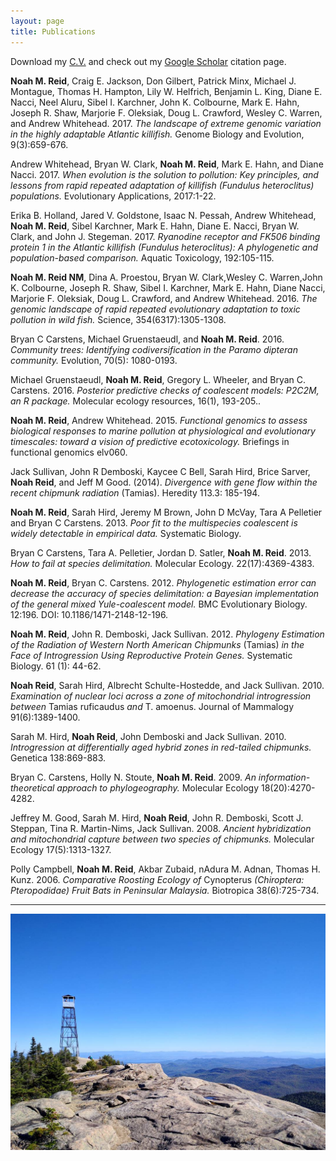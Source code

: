 ```yaml
---
layout: page
title: Publications
---
```


Download my [C.V.](/assets/NoahReid_CV_Full_Oct2017.pdf) and check out my [Google Scholar](http://scholar.google.com/citations?user=IbPpB9sAAAAJ&hl=en) citation page. 


**Noah M. Reid**, Craig E. Jackson, Don Gilbert, Patrick Minx, Michael J. Montague, Thomas H. Hampton, Lily W. Helfrich, Benjamin L. King, Diane E. Nacci, Neel Aluru, Sibel I. Karchner, John K. Colbourne, Mark E. Hahn, Joseph R. Shaw, Marjorie F. Oleksiak, Doug L. Crawford, Wesley C. Warren, and Andrew Whitehead. 2017. _The landscape of extreme genomic variation in the highly adaptable Atlantic killifish._ Genome Biology and Evolution, 9(3):659-676.

Andrew Whitehead, Bryan W. Clark, **Noah M. Reid**, Mark E. Hahn, and Diane Nacci. 2017. _When evolution is the solution to pollution: Key principles, and lessons from rapid repeated adaptation of killifish (Fundulus heteroclitus) populations._ Evolutionary Applications, 2017:1-22.

Erika B. Holland, Jared V. Goldstone, Isaac N. Pessah, Andrew Whitehead, **Noah M. Reid**, Sibel Karchner, Mark E. Hahn, Diane E. Nacci, Bryan W. Clark, and John J. Stegeman. 2017. _Ryanodine receptor and FK506 binding protein 1 in the Atlantic killifish (Fundulus heteroclitus): A phylogenetic and population-based comparison._ Aquatic Toxicology, 192:105-115. 

**Noah M. Reid NM**, Dina A. Proestou, Bryan W. Clark,Wesley C. Warren,John K. Colbourne, Joseph R. Shaw, Sibel I. Karchner, Mark E. Hahn, Diane Nacci, Marjorie F. Oleksiak, Doug L. Crawford, and Andrew Whitehead. 2016. _The genomic landscape of rapid repeated evolutionary adaptation to toxic pollution in wild fish._ Science, 354(6317):1305-1308.

Bryan C Carstens, Michael Gruenstaeudl, and **Noah M. Reid**. 2016. _Community trees: Identifying codiversification in the Paramo dipteran community._ Evolution, 70(5): 1080-0193.

Michael Gruenstaeudl, **Noah M. Reid**, Gregory L. Wheeler, and Bryan C. Carstens. 2016. _Posterior predictive checks of coalescent models: P2C2M, an R package._ Molecular ecology resources, 16(1), 193-205..

**Noah M. Reid**, Andrew Whitehead. 2015. *Functional genomics to assess biological responses to marine pollution at physiological and evolutionary timescales: toward a vision of predictive ecotoxicology.* Briefings in functional genomics elv060.

Jack Sullivan, John R Demboski, Kaycee C Bell, Sarah Hird, Brice Sarver, **Noah Reid**, and Jeff M Good. (2014). *Divergence with gene flow within the recent chipmunk radiation* (Tamias). Heredity 113.3: 185-194.

**Noah M. Reid**, Sarah Hird, Jeremy M Brown, John D McVay, Tara A Pelletier and Bryan C Carstens. 2013. *Poor fit to the multispecies coalescent is widely detectable in empirical data.* Systematic Biology.  

Bryan C Carstens, Tara A. Pelletier, Jordan D. Satler, **Noah M. Reid**. 2013. *How to fail at species delimitation.* Molecular Ecology. 22(17):4369-4383. 

**Noah M. Reid**, Bryan C. Carstens. 2012. *Phylogenetic estimation error can decrease the accuracy of species delimitation: a Bayesian implementation of the general mixed Yule-coalescent model.* BMC Evolutionary Biology. 12:196. DOI: 10.1186/1471-2148-12-196.

**Noah M. Reid**, John R. Demboski, Jack Sullivan.  2012.  *Phylogeny Estimation of the Radiation of Western North American Chipmunks* (Tamias) *in the Face of Introgression Using Reproductive Protein Genes.*  Systematic Biology. 61 (1): 44-62.  

**Noah Reid**, Sarah Hird, Albrecht Schulte-Hostedde, and Jack Sullivan.  2010.  *Examination of nuclear loci across a zone of mitochondrial introgression between* Tamias ruficaudus *and* T. amoenus.  Journal of Mammalogy 91(6):1389-1400.  

Sarah M. Hird, **Noah Reid**, John Demboski and Jack Sullivan.  2010.  *Introgression at differentially aged hybrid zones in red-tailed chipmunks.*  Genetica 138:869-883.  

Bryan C. Carstens, Holly N. Stoute, **Noah M. Reid**.  2009.  *An information-theoretical approach to phylogeography.*  Molecular Ecology 18(20):4270-4282.  

Jeffrey M. Good, Sarah M. Hird, **Noah Reid**, John R. Demboski, Scott J. Steppan, Tina R. Martin-Nims, Jack Sullivan.  2008.  *Ancient hybridization and mitochondrial capture between two species of chipmunks.*  Molecular Ecology 17(5):1313-1327.  

Polly Campbell, **Noah M. Reid**, Akbar Zubaid, nAdura M. Adnan, Thomas H. Kunz.  2006.  *Comparative Roosting Ecology of* Cynopterus *(Chiroptera: Pteropodidae) Fruit Bats in Peninsular Malaysia.*  Biotropica 38(6):725-734.  

-----

![Hurricane Mountain, NY](/assets/IMG_20171002_091259_237.jpg)

